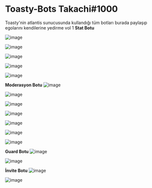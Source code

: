 # Toasty-Bots Takachi#1000

Toasty'nin atlantis sunucusunda kullandığı tüm botları burada paylaşıp egolarını kendilerine yedirme vol 1
**Stat Botu**


![image](https://user-images.githubusercontent.com/77938499/121361655-2c1a2b80-c93e-11eb-8536-dac1b8979317.png)

![image](https://user-images.githubusercontent.com/77938499/121361700-376d5700-c93e-11eb-97b4-8e2020c81e41.png)

![image](https://user-images.githubusercontent.com/77938499/121361741-3dfbce80-c93e-11eb-912d-3849c83851c4.png)

![image](https://user-images.githubusercontent.com/77938499/121361507-0725b880-c93e-11eb-97ac-237e932f75dd.png)

![image](https://user-images.githubusercontent.com/77938499/121361541-0e4cc680-c93e-11eb-9b96-bdd065287221.png)

**Moderasyon Botu**
![image](https://user-images.githubusercontent.com/77938499/121362767-06415680-c93f-11eb-9991-f9b86a72b3cc.png)

![image](https://user-images.githubusercontent.com/77938499/121363814-f118f780-c93f-11eb-9a92-3bb96c94d0e9.png)

![image](https://user-images.githubusercontent.com/77938499/121363840-f5ddab80-c93f-11eb-8031-227230ddd39d.png)

![image](https://user-images.githubusercontent.com/77938499/121364026-17d72e00-c940-11eb-807b-121de281333e.png)

![image](https://user-images.githubusercontent.com/77938499/121389547-3267d200-c955-11eb-9364-e990f6918b4a.png)


![image](https://user-images.githubusercontent.com/77938499/121362282-aa76cd80-c93e-11eb-9288-9ae9714b115c.png)

![image](https://user-images.githubusercontent.com/77938499/121362334-b4003580-c93e-11eb-97a0-d551aa730d98.png)


**Guard Botu**
![image](https://user-images.githubusercontent.com/77938499/121354397-8368cd80-c937-11eb-987a-a601b260d023.png)

![image](https://user-images.githubusercontent.com/77938499/121354429-8b287200-c937-11eb-88df-521b8d744326.png)

**İnvite Botu**
![image](https://user-images.githubusercontent.com/77938499/121364573-93d17600-c940-11eb-816b-86c7feba5f21.png)


![image](https://user-images.githubusercontent.com/77938499/121364494-80bea600-c940-11eb-92db-3dd88a69affa.png)
